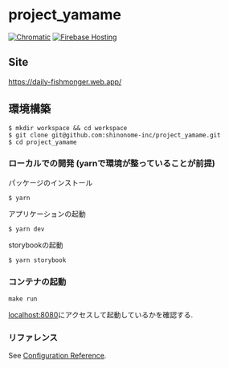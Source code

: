 # project_yamame
[![Chromatic](https://github.com/daily-fishmonger/project_yamame/actions/workflows/chromatic.yml/badge.svg)](https://github.com/daily-fishmonger/project_yamame/actions/workflows/chromatic.yml)
[![Firebase Hosting](https://github.com/daily-fishmonger/project_yamame/actions/workflows/firebase-hosting-merge.yml/badge.svg)](https://github.com/daily-fishmonger/project_yamame/actions/workflows/firebase-hosting-merge.yml)

## Site
https://daily-fishmonger.web.app/

## 環境構築
```
$ mkdir workspace && cd workspace
$ git clone git@github.com:shinonome-inc/project_yamame.git
$ cd project_yamame
```

### ローカルでの開発 (yarnで環境が整っていることが前提)
パッケージのインストール
```
$ yarn
```

アプリケーションの起動
```
$ yarn dev
```

storybookの起動
```
$ yarn storybook
```

### コンテナの起動
```
make run
```
[localhost:8080](http://localhost:8080)にアクセスして起動しているかを確認する.

### リファレンス
See [Configuration Reference](https://cli.vuejs.org/config/).
